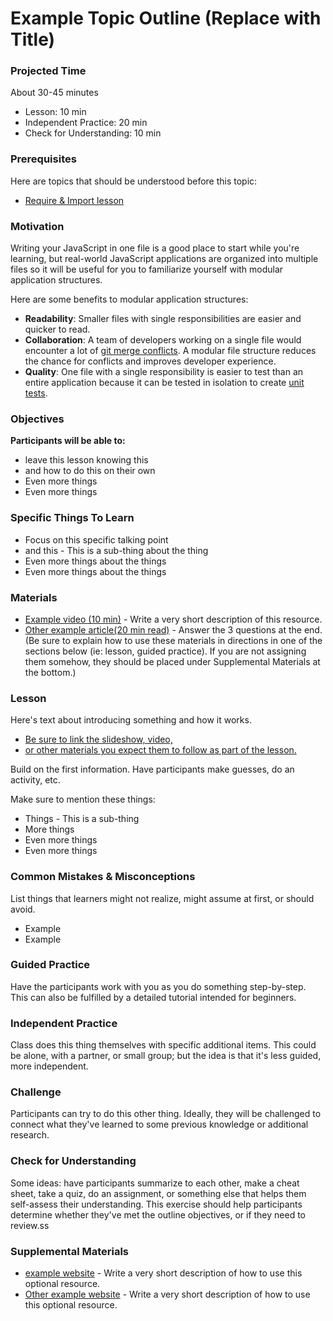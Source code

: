 # Example Topic Outline (Replace with Title)

### Projected Time

About 30-45 minutes

- Lesson: 10 min
- Independent Practice: 20 min
- Check for Understanding: 10 min

### Prerequisites

Here are topics that should be understood before this topic:

- [Require & Import lesson](/javascript/require-and-import-mini-lesson.md)

### Motivation

Writing your JavaScript in one file is a good place to start while you're learning, but real-world JavaScript applications are organized into multiple files so it will be useful for you to familiarize yourself with modular application structures.

Here are some benefits to modular application structures:

- **Readability**: Smaller files with single responsibilities are easier and quicker to read.
- **Collaboration**: A team of developers working on a single file would encounter a lot of [git merge conflicts](https://docs.github.com/en/pull-requests/collaborating-with-pull-requests/addressing-merge-conflicts/about-merge-conflicts). A modular file structure reduces the chance for conflicts and improves developer experience.
- **Quality**: One file with a single responsibility is easier to test than an entire application because it can be tested in isolation to create [unit tests](/testing-and-tdd/testing-and-tdd.md#unit-tests).

### Objectives

**Participants will be able to:**

- leave this lesson knowing this
- and how to do this on their own
- Even more things
- Even more things

### Specific Things To Learn

- Focus on this specific talking point
- and this - This is a sub-thing about the thing
- Even more things about the things
- Even more things about the things

### Materials

- [Example video (10 min)](https://google.com) - Write a very short description of this resource.
- [Other example article(20 min read)](https://google.com) - Answer the 3 questions at the end.
  (Be sure to explain how to use these materials in directions in one of the sections below (ie: lesson, guided practice). If you are not assigning them somehow, they should be placed under Supplemental Materials at the bottom.)

### Lesson

Here's text about introducing something and how it works.

- [Be sure to link the slideshow, video,](https://google.com)
- [or other materials you expect them to follow as part of the lesson.](https://google.com)

Build on the first information. Have participants make guesses, do an activity, etc.

Make sure to mention these things:

- Things - This is a sub-thing
- More things
- Even more things
- Even more things

### Common Mistakes & Misconceptions

List things that learners might not realize, might assume at first, or should avoid.

- Example
- Example

### Guided Practice

Have the participants work with you as you do something step-by-step. This can also be fulfilled by a detailed tutorial intended for beginners.

### Independent Practice

Class does this thing themselves with specific additional items. This could be alone, with a partner, or small group; but the idea is that it's less guided, more independent.

### Challenge

Participants can try to do this other thing. Ideally, they will be challenged to connect what they've learned to some previous knowledge or additional research.

### Check for Understanding

Some ideas: have participants summarize to each other, make a cheat sheet, take a quiz, do an assignment, or something else that helps them self-assess their understanding. This exercise should help participants determine whether they've met the outline objectives, or if they need to review.ss

### Supplemental Materials

- [example website](https://google.com) - Write a very short description of how to use this optional resource.
- [Other example website](https://google.com) - Write a very short description of how to use this optional resource.
